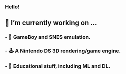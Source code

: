 ### Hello!
##   🔭 I’m currently working on ...
###      - 👾 GameBoy and SNES emulation.
###      - 🕹️ A Nintendo DS 3D rendering/game engine.
###      - 🤖 Educational stuff, including ML and DL.
